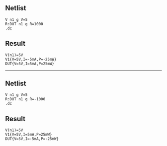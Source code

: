 ## Netlist

```text
V n1 g V=5
R:DUT n1 g R=1000
.dc
```

## Result

```text
V(n1)=5V
V1{V=5V,I=-5mA,P=-25mW}
DUT{V=5V,I=5mA,P=25mW}
```

---

## Netlist

```text
V n1 g V=5
R:DUT n1 g R=-1000
.dc
```

## Result

```text
V(n1)=5V
V1{V=5V,I=5mA,P=25mW}
DUT{V=5V,I=-5mA,P=-25mW}
```
